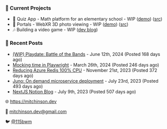 ### 📌 Current Projects
- 📝 Quiz App - Math platform for an elementary school - WIP ([demo](https://quiz-staging.mitchinson.dev/)) ([src](https://github.com/bmitchinson/budget-entry))
- 📸 Portals - WebXR 3D photo viewing - WIP ([demo](https://portals.mitchinson.dev/)) ([src](https://github.com/bmitchinson/vr-jpg-viewer-webxr))
- 🎶 Building a video game - WIP ([dev blog](https://blog.mitchinson.dev/playdate-dev-one))

### 📝 Recent Posts

- [(WIP) Playdate: Battle of the Bands](https://blog.mitchinson.dev/playdate-dev-one) - June 12th, 2024 (Posted 168 days ago)
- [Mocking time in Playwright](https://blog.mitchinson.dev/playwright-mock-time) - March 26th, 2024 (Posted 246 days ago)
- [Reducing Azure Redis 100% CPU](https://blog.mitchinson.dev/redis-cpu) - November 21st, 2023 (Posted 372 days ago)
- [Juno: On demand microservice deployment](https://blog.mitchinson.dev/juno) - July 23rd, 2023 (Posted 493 days ago)
- [NextJS Notion Blog](https://blog.mitchinson.dev/blog-2023) - July 9th, 2023 (Posted 507 days ago)

🌐 https://mitchinson.dev

💌 mitchinson.dev@gmail.com

🐦 [@115bwm](https://twitter.com/115bwm)